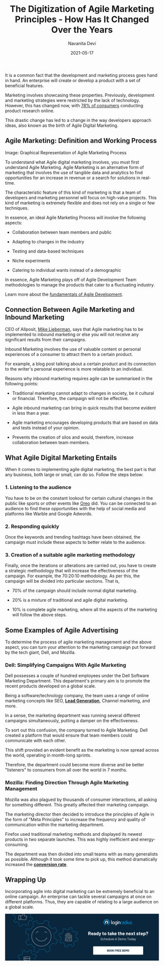 ﻿---
title: "The Digitization of Agile Marketing Principles - How Has It Changed Over the Years"
date: "2021-05-17"
coverImage: "Agile-Marketing.jpg"
category: ["loginradius"]
featured: false 
author: "Navanita Devi"
description: "Agile Marketing is an alternative form of marketing that involves the use of tangible data and analytics to find opportunities for an increase in revenue or a search for solutions in real-time. The characteristic feature of this kind of marketing is that a team of developers and marketing personnel will focus on high-value projects."
metadescription: "Agile marketing is the new reality for organizational marketing strategies. Learn how the digital world has changed agile marketing for modern marketers."
metatitle: "The Digitization of Agile Marketing Principles - How it Works?"
---

It is a common fact that the development and marketing process goes hand in hand. An enterprise will create or develop a product with a set of beneficial features.

  

Marketing involves showcasing these properties. Previously, development and marketing strategies were restricted by the lack of technology. However, this has changed now, with [78% of consumers](https://www.slideshare.net/HubSpot/its-time-to-transform-your-marketing/6-103_Billion_searches_are_conducted) conducting product research online.

  

This drastic change has led to a change in the way developers approach ideas, also known as the birth of  Agile Digital Marketing.

  

## Agile Marketing: Definition and Working Process


Image: Graphical Representation of Agile Marketing Process

  

To understand what Agile digital marketing involves, you must first understand Agile Marketing. Agile Marketing is an alternative form of marketing that involves the use of tangible data and analytics to find opportunities for an increase in revenue or a search for solutions in real-time.

  

The characteristic feature of this kind of marketing is that a team of developers and marketing personnel will focus on high-value projects. This kind of marketing is extremely flexible and does not rely on a single or few techniques.

  

In essence, an ideal Agile Marketing Process will involve the following aspects:

  

-   Collaboration between team members and public
    
-   Adapting to changes in the industry
    
-   Testing and data-based techniques
    
-   Niche experiments
    
-   Catering to individual wants instead of a demographic
    

  

In essence, Agile Marketing plays off of Agile Development Team methodologies to manage the products that cater to a fluctuating industry.

  

Learn more about the [fundamentals of Agile Development](https://www.loginradius.com/blog/engineering/agile-development-team/).

  

## Connection Between Agile Marketing and Inbound Marketing

  

CEO of Allposit, [Mike Lieberman](https://au.linkedin.com/in/mike-lieberman-80229821), says that Agile marketing has to be implemented to inbound marketing or else you will not receive any significant results from their campaigns.

  

Inbound Marketing involves the use of valuable content or personal experiences of a consumer to attract them to a certain product.

  

For example, a blog post talking about a certain product and its connection to the writer's personal experience is more relatable to an individual.

  

Reasons why inbound marketing requires agile can be summarised in the following points:

  

-   Traditional marketing cannot adapt to changes in society, be it cultural or financial. Therefore, the campaign will not be effective.
    

  

-   Agile inbound marketing can bring in quick results that become evident in less than a year.
    

  

-   Agile marketing encourages developing products that are based on data and tests instead of your opinion.
    

  

-   Prevents the creation of silos and would, therefore, increase collaboration between team members.
    

  

## What Agile Digital Marketing Entails

  

When it comes to implementing agile digital marketing, the best part is that any business, both large or small, can do so. Follow the steps below:

### 1. Listening to the audience

You have to be on the constant lookout for certain cultural changes in the public like sports or other events like [Oreo](https://www.smartinsights.com/digital-marketing-strategy/agile-digital-marketing-what-it-looks-like-and-how-to-implement-it/) did. You can be connected to an audience to find these opportunities with the help of social media and platforms like Warble and Google Adwords.

### 2. Responding quickly

Once the keywords and trending hashtags have been obtained, the campaign must include these aspects to better relate to the audience.

  

### 3. Creation of a suitable agile marketing methodology

Finally, once the iterations or alterations are carried out, you have to create a strategic methodology that will increase the effectiveness of the campaign. For example, the 70:20:10 methodology. As per this, the campaign will be divided into particular sections. That is,

  

-   70% of the campaign should include normal digital marketing.
    

-   20% is a mixture of traditional and agile digital marketing.
    

-   10% is complete agile marketing, where all the aspects of the marketing will follow the above steps.

## Some Examples of Agile Advertising

To determine the process of agile marketing management  and the above aspect, you can turn your attention to the marketing campaign put forward by the tech giant, Dell, and Mozilla.

### Dell: Simplifying Campaigns With Agile Marketing

Dell possesses a couple of hundred employees under the Dell Software Marketing Department. This department's primary aim is to promote the recent products developed on a global scale.

  

Being a software/technology company, the team uses a range of online marketing concepts like SEO, **[Lead Generation](https://www.loginradius.com/blog/growth/b2b-lead-generation-for-2021/)**, Channel marketing, and more.

  

In a sense, the marketing department was running several different campaigns simultaneously, putting a damper on the effectiveness.

  

To sort out this confusion, the company turned to Agile Marketing. Dell created a platform that would ensure that team members could communicate with each other.

  

This shift provided an evident benefit as the marketing is now spread across the world, operating in month-long sprints.

  

Therefore, the department could become more diverse and be better "listeners" to consumers from all over the world in 7 months.

### Mozilla: Finding Direction Through Agile Marketing Management

Mozilla was also plagued by thousands of consumer interactions, all asking for something different. This greatly affected their marketing campaign.

  

The marketing director then decided to introduce the principles of Agile in the form of "Meta Principles" to increase the frequency and quality of communication within the marketing department.

  

Firefox used traditional marketing methods and displayed its newest products in two separate launches. This was highly inefficient and energy-consuming.

  

The department was then divided into small teams with as many generalists as possible. Although it took some time to pick up, this method dramatically increased the **[conversion rate](/blog/growth/sign-up-tips-conversion-rate/)**.

## Wrapping Up

Incorporating agile into digital marketing can be extremely beneficial to an online campaign. An enterprise can tackle several campaigns at once on different platforms. Thus, they are capable of relating to a large audience on a global scale.<p>
[![book-a-demo-Consultation](../../assets/book-a-demo-loginradius.png)](https://www.loginradius.com/book-a-demo/)


